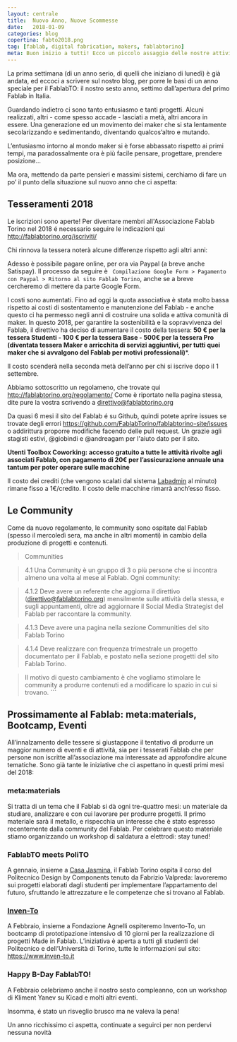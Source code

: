 ```yaml
---
layout: centrale
title:  Nuovo Anno, Nuove Scommesse
date:   2018-01-09
categories: blog
copertina: fabto2018.png
tag: [fablab, digital fabrication, makers, fablabtorino]
meta: Buon inizio a tutti! Ecco un piccolo assaggio delle nostre attività di questo nuovo anno
---
```


La prima settimana (di un anno serio, di quelli che iniziano di lunedì) è già andata, ed eccoci a scrivere sul nostro blog, per porre le basi di un anno speciale per il FablabTO: il nostro sesto anno, settimo dall’apertura del primo Fablab in Italia.

Guardando indietro ci sono tanto entusiasmo e tanti progetti. Alcuni realizzati, altri - come spesso accade - lasciati a metà, altri ancora in essere. Una generazione ed un movimento dei maker che si sta lentamente secolarizzando e sedimentando, diventando qualcos’altro e mutando.

L’entusiasmo intorno al mondo maker si è forse abbassato rispetto ai primi tempi, ma paradossalmente ora è più facile pensare, progettare, prendere posizione...

Ma ora, mettendo da parte pensieri e massimi sistemi, cerchiamo di fare un po’ il punto della situazione sul nuovo anno che ci aspetta:

## Tesseramenti 2018

Le iscrizioni sono aperte! Per diventare membri all'Associazione Fablab Torino nel 2018 é necessario seguire le indicazioni qui http://fablabtorino.org/iscriviti/

Chi rinnova la tessera noterà alcune differenze rispetto agli altri anni:

Adesso è possibile pagare online, per ora via Paypal (a breve anche Satispay). Il processo da seguire è ``` Compilazione Google Form > Pagamento con Paypal > Ritorno al sito Fablab Torino```, anche se a breve cercheremo di mettere da parte Google Form.

I costi sono aumentati. Fino ad oggi la quota associativa è stata molto bassa rispetto ai costi di sostentamento e manutenzione del Fablab - e anche questo ci ha permesso negli anni di costruire una solida e attiva comunità di maker. In questo 2018, per garantire la sostenibilità e la sopravvivenza del Fablab, il direttivo ha deciso di aumentare il costo della tessera: **50 € per la tessera Studenti - 100 € per la tessera Base - 500€ per la tessera Pro (diventata tessera Maker e arricchita di servizi aggiuntivi, per tutti quei maker che si avvalgono del Fablab per motivi professionali)***.

Il costo scenderà nella seconda metà dell’anno per chi si iscrive dopo il 1 settembre.

Abbiamo sottoscritto un regolameno, che trovate qui http://fablabtorino.org/regolamento/ Come è riportato nella pagina stessa, dite pure la vostra scrivendo a direttivo@fablabtorino.org

Da quasi 6 mesi il sito del Fablab é su Github, quindi potete aprire issues se trovate degli errori https://github.com/FablabTorino/fablabtorino-site/issues o addirittura proporre modifiche facendo delle pull request. Un grazie agli stagisti estivi, @giobindi e @andreagam per l'aiuto dato per il sito.

**Utenti Toolbox Coworking: accesso gratuito a tutte le attività rivolte agli associati Fablab, con pagamento di 20€ per l’assicurazione annuale una tantum per poter operare sulle macchine**

Il costo dei crediti (che vengono scalati dal sistema [Labadmin](https://github.com/OfficineArduinoTorino/LabAdmin) al minuto) rimane fisso a 1€/credito. Il costo delle macchine rimarrà anch’esso fisso.

## Le Community

Come da nuovo regolamento, le community sono ospitate dal Fablab (spesso il mercoledì sera, ma anche in altri momenti) in cambio della produzione di progetti e contenuti.

>  Communities

> 4.1 Una Community è un gruppo di 3 o più persone che si incontra almeno una volta al mese al Fablab. Ogni community:

> 4.1.2 Deve avere un referente che aggiorna il direttivo (direttivo@fablabtorino.org) mensilmente sulle attività della stessa, e sugli appuntamenti, oltre ad aggiornare il Social Media Strategist del Fablab per raccontare la community.

> 4.1.3 Deve avere una pagina nella sezione Communities del sito Fablab Torino

> 4.1.4 Deve realizzare con frequenza trimestrale un progetto documentato per il Fablab, e postato nella sezione progetti del sito Fablab Torino.

> Il motivo di questo cambiamento è che vogliamo stimolare le community a produrre contenuti ed a modificare lo spazio in cui si trovano. ```

## Prossimamente al Fablab: meta:materials, Bootcamp, Eventi

All’innalzamento delle tessere si giustappone il tentativo di produrre un maggior numero di eventi e di attività, sia per i tesserati Fablab che per persone non iscritte all’associazione ma interessate ad approfondire alcune tematiche. Sono già tante le iniziative che ci aspettano in questi primi mesi del 2018:

### **meta:materials**
Si tratta di un tema che il Fablab si dà ogni tre-quattro mesi: un materiale da studiare, analizzare e con cui lavorare per produrre progetti. Il primo materiale sarà il metallo, e rispecchia un interesse che è stato espresso recentemente dalla community del Fablab. Per celebrare questo materiale stiamo organizzando un workshop di saldatura a elettrodi: stay tuned!

### FablabTO meets PoliTO

A gennaio, insieme a [Casa Jasmina](casajasmina.cc), il Fablab Torino ospita il corso del Politecnico Design by Components tenuto da Fabrizio Valpreda: lavoreremo sui progetti elaborati dagli studenti per implementare l’appartamento del futuro, sfruttando le attrezzature e le competenze che si trovano al Fablab.

### [Inven-To](https://www.inven-to.it)
A Febbraio, insieme a Fondazione Agnelli ospiteremo Invento-To, un bootcamp di prototipazione intensivo di 10 giorni per la realizzazione di progetti Made in Fablab.
L’iniziativa è aperta a tutti gli studenti del Politecnico e dell’Università di Torino, tutte le informazioni sul sito: https://www.inven-to.it

### Happy B-Day FablabTO!
A Febbraio celebriamo anche il nostro sesto compleanno, con un workshop di Kliment Yanev su Kicad e molti altri eventi.

Insomma, é stato un risveglio brusco ma ne valeva la pena!

Un anno ricchissimo ci aspetta, continuate a seguirci per non perdervi nessuna novità
